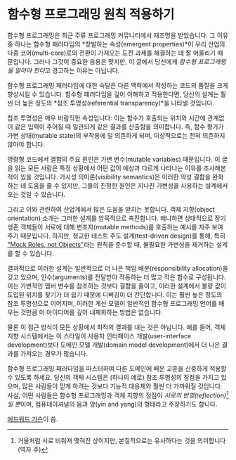 # 함수형 프로그래밍 원칙 적용하기

함수형 프로그래밍은 최근 주류 프로그래밍 커뮤니티에서 재조명을 받았습니다. 그 이유 중 하나는 함수형 패러다임의 *창발하는 속성(emergent properties)*이 우리 산업의 다중 코어(multi-core)로의 전환이 가져오는 도전 과제를 해결하는 데 잘 어울리기 때문입니다. 그러나 그것이 중요한 응용은 맞지만, 이 글에서 당신에게 *함수형 프로그래밍을 알아야 한다*고 경고하는 이유는 아닙니다.

함수형 프로그래밍 패러다임에 대한 숙달은 다른 맥락에서 작성하는 코드의 품질을 크게 향상시킬 수 있습니다. 함수형 패러다임을 깊이 이해하고 적용한다면, 당신의 설계는 훨씬 더 높은 정도의 *참조 투명성(referential transparency)*을 나타낼 것입니다.

참조 투명성은 매우 바람직한 속성입니다: 이는 함수가 호출되는 위치와 시간에 관계없이 같은 입력이 주어질 때 일관되게 같은 결과를 산출함을 의미합니다. 즉, 함수 평가가 가변 상태(mutable state)의 부작용에 덜 의존하게 되며, 이상적으로는 전혀 의존하지 않아야 합니다.

명령형 코드에서 결함의 주요 원인은 가변 변수(mutable variables) 때문입니다. 이 글을 읽는 모든 사람은 특정 상황에서 어떤 값이 예상과 다르게 나타나는 이유를 조사해본 적이 있을 것입니다. 가시성 의미론(visibility semantics)은 이러한 악성 결함을 완화하는 데 도움을 줄 수 있지만, 그들의 진정한 원인은 지나친 가변성을 사용하는 설계에서 오는 것일 수 있습니다.

그리고 이와 관련하여 산업계에서 많은 도움을 받지는 못합니다. 객체 지향(object orientation) 소개는 그러한 설계를 암묵적으로 촉진합니다. 왜냐하면 상대적으로 장기 생존 객체들이 서로에 대해 변조자(mutable methods)를 호출하는 예시를 자주 보여주기 때문입니다. 하지만, 정교한 테스트 주도 설계(test-driven design)를 통해, 특히 ["Mock Roles, not Objects"](http://www.jmock.org/oopsla2004.pdf)라는 원칙을 준수할 때, 불필요한 가변성을 제거하는 설계를 할 수 있습니다.

결과적으로 이러한 설계는 일반적으로 더 나은 책임 배분(responsibility allocation)을 갖고 있으며, 인수(arguments)를 전달받아 작동하는 더 많고 작은 함수로 구성됩니다. 이는 가변적인 멤버 변수를 참조하는 것보다 결함을 줄이고, 이러한 설계에서 불량 값이 도입된 위치를 찾기가 더 쉽기 때문에 디버깅이 더 간단합니다. 이는 훨씬 높은 정도의 참조 투명성으로 이어지며, 이러한 계산 모델이 일반적인 함수형 프로그래밍 언어를 배우는 것만큼 이 아이디어를 깊이 내재화하는 방법은 없습니다.

물론 이 접근 방식이 모든 상황에서 최적의 결과를 내는 것은 아닙니다. 예를 들어, 객체 지향 시스템에서는 이 스타일이 사용자 인터페이스 개발(user-interface development)보다 도메인 모델 개발(domain model development)에서 더 나은 결과를 가져오는 경우가 많습니다.

함수형 프로그래밍 패러다임을 마스터하여 다른 도메인에 배운 교훈을 신중하게 적용할 수 있도록 하세요. 당신의 객체 시스템은 (하나의 예로) 참조 투명성의 장점을 가지고 있으며, 많은 사람들이 믿게 하려는 것보다 기능적 대응체와 훨씬 더 가까워질 것입니다. 사실, 어떤 사람들은 함수형 프로그래밍과 객체 지향의 정점이 *서로의 반영(reflection)[^1]일 뿐*이며, 컴퓨테이셔널의 음과 양(yin and yang)의 형태라고 주장하기도 합니다.

[에드워드 가슨](http://programmer.97things.oreilly.com/wiki/index.php/Edward_Garson)이 씀.

[^1]: 거울처럼 서로 비춰져 맺혀진 상이지만, 본질적으로는 유사하다는 것을 의미합니다 (역자 주)

